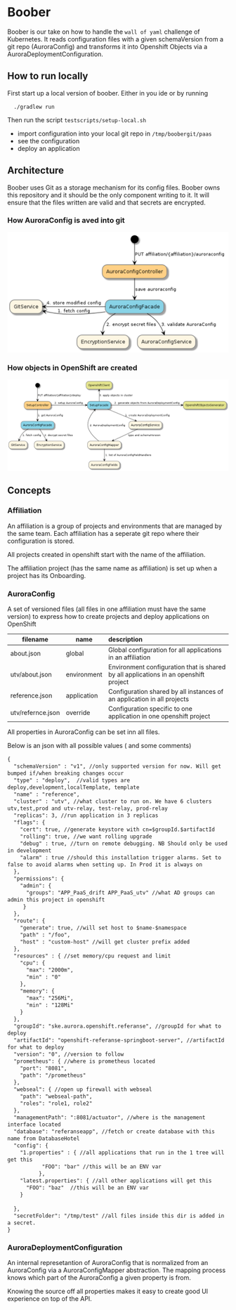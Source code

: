 # Boober

Boober is our take on how to handle the `wall of yaml` challenge of Kubernetes. It reads configuration files with a given
schemaVersion from a git repo (AuroraConfig) and transforms it into Openshift Objects via a AuroraDeploymentConfiguration.

## How to run locally
First start up a local version of boober. Either in you ide or by running

      ./gradlew run 
      
Then run the script `testscripts/setup-local.sh` 
 - import configuration into your local git repo in `/tmp/boobergit/paas`
 - see the configuration
 - deploy an application
 
 
## Architecture
  
Boober uses Git as a storage mechanism for its config files. Boober owns this repository and it should be the only
component writing to it. It will ensure that the files written are valid and that secrets are encrypted.

### How AuroraConfig is aved into git
![save](docs/images/boober.png "Save AuroraConfig")


### How objects in OpenShift are created
![deploy](docs/images/boober-deploy.png "Deploy application")

## Concepts

### Affiliation
An affiliation is a group of projects and environments that are managed by the same team. Each affiliation has a 
seperate git repo where their configuration is stored. 

All projects created in openshift start with the name of the affiliation. 

The affiliation project (has the same name as affiliation) is set up when a project has its Onboarding.

### AuroraConfig
A set of versioned files (all files in one affiliation must have the same version) to express how to create projects
and deploy applications on OpenShift

filename           | name          | description  
-------------------|---------------|:-----------------------------------------------------------------
about.json         | global        | Global configuration for all applications in an affiliation 
utv/about.json     | environment   | Environment configuration that is shared by all applications in an openshift project
reference.json     | application   | Configuration shared by all instances of an application in all projects
utv/refernce.json  | override      | Configuration specific to one application in one openshift project

All properties in AuroraConfig can be set inn all files.
 
Below is an json with all possible values ( and some comments)
```
{
  "schemaVersion" : "v1", //only supported version for now. Will get bumped if/when breaking changes occur
  "type" : "deploy",  //valid types are deploy,development,localTemplate, template
  "name" : "reference",
  "cluster" : "utv", //what cluster to run on. We have 6 clusters utv,test,prod and utv-relay, test-relay, prod-relay
  "replicas": 3, //run application in 3 replicas
  "flags": {
    "cert": true, //generate keystore with cn=$groupId.$artifactId
    "rolling": true, //we want rolling upgrade
    "debug" : true, //turn on remote debugging. NB Should only be used in development
    "alarm" : true //should this installation trigger alarms. Set to false to avoid alarms when setting up. In Prod it is always on
  },
  "permissions": {
    "admin": {
      "groups": "APP_PaaS_drift APP_PaaS_utv" //what AD groups can admin this project in openshift
     }
  },
  "route": {
    "generate": true, //will set host to $name-$namespace
    "path" : "/foo",
    "host" : "custom-host" //will get cluster prefix added
  },
  "resources" : { //set memory/cpu request and limit
    "cpu": {
      "max": "2000m",
      "min" : "0"
    },
    "memory": {
      "max": "256Mi",
      "min" : "128Mi"
    }
  },
  "groupId": "ske.aurora.openshift.referanse", //groupId for what to deploy
  "artifactId": "openshift-referanse-springboot-server", //artifactId for what to deploy
  "version": "0", //version to follow
  "prometheus": { //where is prometheus located
    "port": "8081",
    "path": "/prometheus" 
  },
  "webseal": { //open up firewall with webseal
    "path": "webseal-path", 
    "roles": "role1, role2"
  },
  "managementPath": ":8081/actuator", //where is the management interface located
  "database": "referanseapp", //fetch or create database with this name from DatabaseHotel
  "config": {
    "1.properties" : { //all applications that run in the 1 tree will get this
           "FOO": "bar" //this will be an ENV var
          },
    "latest.properties": { //all other applications will get this
      "FOO": "baz"  //this will be an ENV var
    }
  
  },
  "secretFolder": "/tmp/test" //all files inside this dir is added in a secret.
}

```

### AuroraDeploymentConfiguration
An internal represetantion of AuroraConfig that is normalized from an AuroraConfig via a AuroraConfigMapper abstraction.
The mapping process knows which part of the AuroraConfig a given property is from. 

Knowing the source off all properties makes it easy to create good UI experience on top of the API. 
